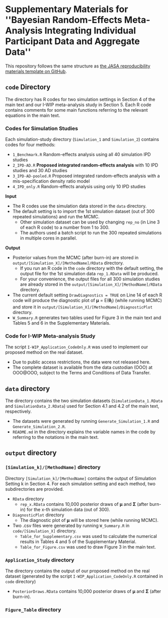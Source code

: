 # **Supplementary Materials for ''Bayesian Random-Effects Meta-Analysis Integrating Individual Participant Data and Aggregate Data''**  

This repository follows the same structure as [the JASA reproducibility materials template on GitHub](https://github.com/jasa-acs/repro-template).

## `code` Directory 

The directory has R codes for two simulation settings in Section 4 of the main text and our I-WIP meta-analysis study in Section 5. Each R code contains comments for some main functions referring to the relevant equations in the main text. 

### Codes for Simulation Studies

Each simulation-study directory (`Simulation_1` and `Simulation_2`) contains codes for four methods: 
  - `1_Benchmark.R` Random-effects analysis using all 40 simulation IPD studies
  - `2_IPD-AD.R` **Proposed integrated random-effects analysis** with 10 IPD studies and 30 AD studies
  - `3_IPD-AD-pooled.R` Proposed integrated random-effects analysis with a mis-specification density ratio model
  - `4_IPD_only.R` Random-effects analysis using only 10 IPD studies

**Input**
  - The R codes use the simulation data stored in the `data` directory.
  - The default setting is to import the 1st simulation dataset (out of 300 repeated simulations) and run the MCMC. 
      - Other simulation dataset can be used by changing `rep_no` (in Line 3 of each R code) to a number from 1 to 300.
      - The authors used a batch script to run the 300 repeated simulations in multiple cores in parallel. 

**Output**
  - Posterior values from the MCMC (after burn-in) are stored in `output/[Simulation_X]/[MethodName]/RData` directory.
      - If you run an R code in the `code` directory with the default setting, the output file for the 1st simulation data `rep_1.RData` will be produced.
      - For your convenience, the output files for all 300 simulation studies are already stored in the  `output/[Simulation_X]/[MethodName]/RData` directory.
  - The current default setting `DrawDiagnostics = TRUE` on Line 14 of each R code will produce the diagnostic plot of **μ** = E(**θ**<sub>l</sub>) (while running MCMC) and store it in `output/[Simulation_X]/[MethodName]/DiagnosticPlot` directory.
  - `W_Summary.R` generates two tables used for Figure 3 in the main text and Tables 5 and 6 in the Supplementary Materials. 

### Code for I-WIP Meta-analysis Study

The script `I-WIP_Application_CodeOnly.R` was used to implement our proposed method on the real dataset.
  - Due to public access restrictions, the data were not released here.
  - The complete dataset is available from the data custodian (OOO) at OOO@OOO, subject to the Terms and Conditions of Data Transfer.

## `data` directory 

The directory contains the two simulation datasets (`SimulationData_1.RData` and `SimulationData_2.RData`) used for Section 4.1 and 4.2 of the main text, respectively.
  - The datasets were generated by running `Generate_Simulation_1.R` and `Generate_Simulation_2.R`.
  - `README.md` in the directory explains the variable names in the code by referring to the notations in the main text.  

## `output` directory 

### `[Simulation_k]/[MethodName]` directory

Directory `[Simulation_k]/[MethodName]` contains the output of Simulation Setting k in Section 4. For each simulation setting and each method, two subdirectories are provided. 
  - `RData` directory
      - `rep_x.RData` contains 10,000 posterior draws of **μ** and **Σ** (after burn-in) for the x-th simulation data (out of 300). 
  - `DiagnosticPlot` directory
      -  The diagnostic plot of **μ** will be stored here (while running MCMC).
  - Two .csv files were generated by running `W_Summary.R` in `code/[Simulation_X]` directory.
      - `Table_for_Supplementary.csv` was used to calculate the numerical results in Tables 4 and 5 of the Supplementary Material.
      - `Table_for_Figure.csv` was used to draw Figure 3 in the main text.

### `Application_Study` directory

The directory contains the output of our proposed method on the real dataset (generated by the script `I-WIP_Application_CodeOnly.R` contained in `code` directory)
  - `PosteriorDraws.RData` contains 10,000 posterior draws of **μ** and **Σ** (after burn-in).

### `Figure_Table` directory

